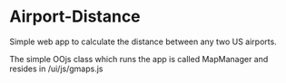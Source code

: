 Airport-Distance
================

Simple web app to calculate the distance between any two US airports.

The simple OOjs class which runs the app is called MapManager and resides in /ui/js/gmaps.js
